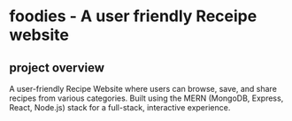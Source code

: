 # foodies - A user friendly Receipe website

## project overview

A user-friendly Recipe Website where users can browse, save, and share recipes from various categories. 
Built using the MERN (MongoDB, Express, React, Node.js) stack for a full-stack, interactive experience.

